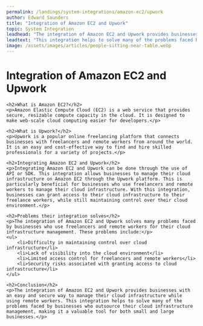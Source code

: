 ```yaml
---
permalink: /landings/system-integrations/amazon-ec2/upwork
author: Edward Saunders
title: "Integration of Amazon EC2 and Upwork"
topic: System Integration
leadhead: "The integration of Amazon EC2 and Upwork provides businesses with an easy and secure way to manage their cloud infrastructure while using remote workers"
leadtext: "This integration helps to solve many of the problems faced by businesses who outsource their cloud infrastructure management, making it a valuable tool for both small and large businesses."
image: /assets/images/articles/people-sitting-near-table.webp
---
```

<div class="arttext">	<h1>Integration of Amazon EC2 and Upwork</h1>

	<h2>What is Amazon EC2?</h2>
	<p>Amazon Elastic Compute Cloud (EC2) is a web service that provides secure, resizable compute capacity in the cloud. It is designed to make web-scale cloud computing easier for developers.</p>

	<h2>What is Upwork?</h2>
	<p>Upwork is a popular online freelancing platform that connects businesses with freelancers and remote workers from around the world. It is an easy and cost-effective way to find and hire skilled professionals for a variety of projects.</p>

	<h2>Integrating Amazon EC2 and Upwork</h2>
	<p>Integrating Amazon EC2 and Upwork can be done through the use of API or SDK. This integration allows businesses to manage their cloud infrastructure on Amazon EC2 through the Upwork platform. This is particularly beneficial for businesses who use freelancers and remote workers to manage their cloud infrastructure. With this integration, businesses can grant access to their cloud infrastructure to their freelance workers, while still maintaining control over their cloud environment.</p>

	<h2>Problems their integration solves</h2>
	<p>The integration of Amazon EC2 and Upwork solves many problems faced by businesses who use freelancers and remote workers for their cloud infrastructure management. These problems include:</p>
	<ul>
		<li>Difficulty in maintaining control over cloud infrastructure</li>
		<li>Lack of visibility into the cloud environment</li>
		<li>Limited access control for freelancers and remote workers</li>
		<li>Security risks associated with granting access to cloud infrastructure</li>
	</ul>

	<h2>Conclusion</h2>
	<p>The integration of Amazon EC2 and Upwork provides businesses with an easy and secure way to manage their cloud infrastructure while using remote workers. This integration helps to solve many of the problems faced by businesses who outsource their cloud infrastructure management, making it a valuable tool for both small and large businesses.</p>
</div>